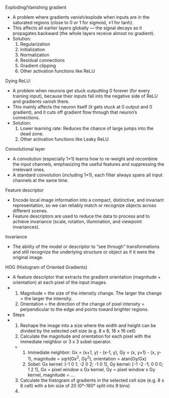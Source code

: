 Exploding/Vanishing gradient
- A problem where gradients vanish/explode when inputs are in the saturated regions (close to 0 or 1 for sigmoid, ±1 for tanh).
- This affects all earlier layers globally — the signal decays as it propagates backward (the whole layers receive almost no gradient).
- Solution:
  1. Regularization
  2. Initialization
  3. Normalization
  4. Residual connections
  5. Gradient clipping
  6. Other activation functions like ReLU

Dying ReLU: 
- A problem when neurons get stuck outputting 0 forever (for every training input), because their inputs fall into the negative side of ReLU and gradients vanish there.
- This mainly affects the neuron itself (it gets stuck at 0 output and 0 gradient), and it cuts off gradient flow through that neuron’s connections.
- Solution:
  1. Lower learning rate: Reduces the chance of large jumps into the dead zone.
  2. Other activation functions like Leaky ReLU
 
Convolutional layer
- A convolution (especially 1×1) learns how to re-weight and recombine the input channels, emphasizing the useful features and suppressing the irrelevant ones.
- A standard convolution (including 1×1), each filter always spans all input channels at the same time.

Feature descriptor
- Encode local image information into a compact, distinctive, and invariant representation, so we can reliably match or recognize objects across different scenes.
- Feature descriptors are used to reduce the data to process and to achieve invariance (scale, rotation, illumination, and viewpoint invariances).

Invariance
- The ability of the model or descriptor to “see through” transformations and still recognize the underlying structure or object as if it were the original image.

HOG (Histogram of Oriented Gradients)
- A feature descriptor that extracts the gradient orientation (magnitude + orientation) at each pixel of the input images.
- 1. Magnitude = the size of the intensity change. The larger the change = the larger the intensity.
  2. Orientation = the direction of the change of pixel intensity = perpendicular to the edge and points toward brighter regions.
- Steps
- 1. Reshape the image into a size where the width and height can be divided by the selected cell size (e.g. 8 x 8, 16 x 16 cell)
  2. Calculate the magnitude and orientation for each pixel with the immediate neighbor or 3 x 3 sobel operator.
  - 1. Immediate neighbor: Gx = (x+1, y) - (x-1, y), Gy = (x, y+1) - (x, y-1), magnitude = sqrt(Gx<sup>2</sup>, Gy<sup>2</sup>), orientation = atan(Gy/Gx)
    2. Sobel: Gx kernel: [-1 0 1; -2 0 2; -1 0 1], Gy kernel: [-1 -2 -1; 0 0 0; 1 2 1], Gx = pixel window x Gx kernel, Gy = pixel window x Gy kernel, magnitude = ...
  3. Calculate the histogram of gradients in the selected cell size (e.g. 8 x 8 cell) with a bin size of 20 (0°–180° split into 9 bins)
  4. 
